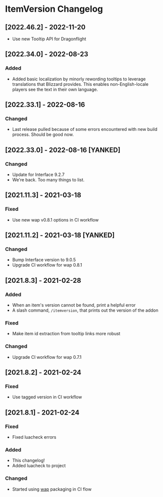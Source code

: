 # ItemVersion Changelog

## [2022.46.2] - 2022-11-20

- Use new Tooltip API for Dragonflight

## [2022.34.0] - 2022-08-23

### Added

- Added basic localization by minorly rewording tooltips to leverage translations that Blizzard
  provides. This enables non-English-locale players see the text in their own language.

## [2022.33.1] - 2022-08-16

### Changed

- Last release pulled because of some errors encountered with new build process. Should be good now.

## [2022.33.0] - 2022-08-16 [YANKED]

### Changed

- Update for Interface 9.2.7
- We're back. Too many things to list.

## [2021.11.3] - 2021-03-18

### Fixed

- Use new wap v0.8.1 options in CI workflow

## [2021.11.2] - 2021-03-18 [YANKED]

### Changed

- Bump Interface version to 9.0.5
- Upgrade CI workflow for wap 0.8.1

## [2021.8.3] - 2021-02-28

### Added

- When an item's version cannot be found, print a helpful error
- A slash command, `/itemversion`, that prints out the version of the addon

### Fixed

- Make item id extraction from tooltip links more robust

### Changed

- Upgrade CI workflow for wap 0.7.1

## [2021.8.2] - 2021-02-24

### Fixed

- Use tagged version in CI workflow

## [2021.8.1] - 2021-02-24

### Fixed

- Fixed luacheck errors

### Added

- This changelog!
- Added luacheck to project

### Changed

- Started using [wap](https://github.com/t-mart/wap) packaging in CI flow
